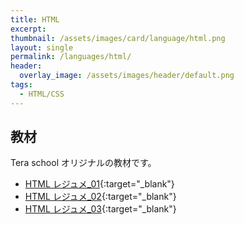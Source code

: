 ```yaml
---
title: HTML
excerpt:
thumbnail: /assets/images/card/language/html.png
layout: single
permalink: /languages/html/
header:
  overlay_image: /assets/images/header/default.png
tags:
  - HTML/CSS
---
```


## 教材

Tera school オリジナルの教材です。

- [HTML レジュメ\_01](https://docs.google.com/document/d/1qJK5ajb8pX2GaNh6gTHjQlT_yPbb1rgFXeHyHG8sBKY/edit?usp=sharing){:target="\_blank"}
- [HTML レジュメ\_02](https://docs.google.com/document/d/1bZwycwMeb3wHlCDToM-kiA7lMVWo-g9H_eMoVt7TX1c/edit?usp=sharing){:target="\_blank"}
- [HTML レジュメ\_03](https://docs.google.com/document/d/1Ng7X_lC4w86wUVkfx3HVNYtAjGDABuwXkd7QZOgMO8A/edit?usp=sharing){:target="\_blank"}
